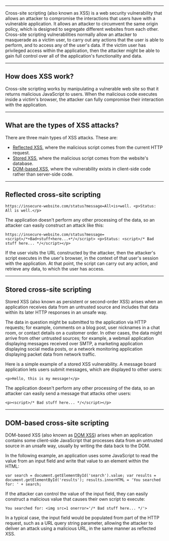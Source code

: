 -----------------
Cross-site scripting (also known as XSS) is a web security vulnerability that allows an attacker to compromise the interactions that users have with a vulnerable application. It allows an attacker to circumvent the same origin policy, which is designed to segregate different websites from each other. Cross-site scripting vulnerabilities normally allow an attacker to masquerade as a victim user, to carry out any actions that the user is able to perform, and to access any of the user's data. If the victim user has privileged access within the application, then the attacker might be able to gain full control over all of the application's functionality and data.

------------------

## How does XSS work?

Cross-site scripting works by manipulating a vulnerable web site so that it returns malicious JavaScript to users. When the malicious code executes inside a victim's browser, the attacker can fully compromise their interaction with the application.

------------------

## What are the types of XSS attacks?

There are three main types of XSS attacks. These are:

- [Reflected XSS](https://portswigger.net/web-security/cross-site-scripting#reflected-cross-site-scripting), where the malicious script comes from the current HTTP request.
- [Stored XSS](https://portswigger.net/web-security/cross-site-scripting#stored-cross-site-scripting), where the malicious script comes from the website's database.
- [DOM-based XSS](https://portswigger.net/web-security/cross-site-scripting#dom-based-cross-site-scripting), where the vulnerability exists in client-side code rather than server-side code.

---------------

## Reflected cross-site scripting

`https://insecure-website.com/status?message=All+is+well. <p>Status: All is well.</p>`

The application doesn't perform any other processing of the data, so an attacker can easily construct an attack like this:

`https://insecure-website.com/status?message=<script>/*+Bad+stuff+here...+*/</script> <p>Status: <script>/* Bad stuff here... */</script></p>`

If the user visits the URL constructed by the attacker, then the attacker's script executes in the user's browser, in the context of that user's session with the application. At that point, the script can carry out any action, and retrieve any data, to which the user has access.

-----------------------

## Stored cross-site scripting

Stored XSS (also known as persistent or second-order XSS) arises when an application receives data from an untrusted source and includes that data within its later HTTP responses in an unsafe way.

The data in question might be submitted to the application via HTTP requests; for example, comments on a blog post, user nicknames in a chat room, or contact details on a customer order. In other cases, the data might arrive from other untrusted sources; for example, a webmail application displaying messages received over SMTP, a marketing application displaying social media posts, or a network monitoring application displaying packet data from network traffic.

Here is a simple example of a stored XSS vulnerability. A message board application lets users submit messages, which are displayed to other users:

`<p>Hello, this is my message!</p>`

The application doesn't perform any other processing of the data, so an attacker can easily send a message that attacks other users:

`<p><script>/* Bad stuff here... */</script></p>`

------------------------------

## DOM-based cross-site scripting

DOM-based XSS (also known as [DOM XSS](https://portswigger.net/web-security/cross-site-scripting/dom-based)) arises when an application contains some client-side JavaScript that processes data from an untrusted source in an unsafe way, usually by writing the data back to the DOM.

In the following example, an application uses some JavaScript to read the value from an input field and write that value to an element within the HTML:

`var search = document.getElementById('search').value; var results = document.getElementById('results'); results.innerHTML = 'You searched for: ' + search;`

If the attacker can control the value of the input field, they can easily construct a malicious value that causes their own script to execute:

`You searched for: <img src=1 onerror='/* Bad stuff here... */'>`

In a typical case, the input field would be populated from part of the HTTP request, such as a URL query string parameter, allowing the attacker to deliver an attack using a malicious URL, in the same manner as reflected XSS.

